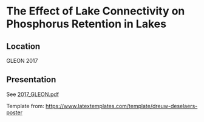 # The Effect of Lake Connectivity on Phosphorus Retention in Lakes

## Location 

GLEON 2017

## Presentation

See [2017_GLEON.pdf](2017_GLEON.pdf)

Template from: https://www.latextemplates.com/template/dreuw-deselaers-poster